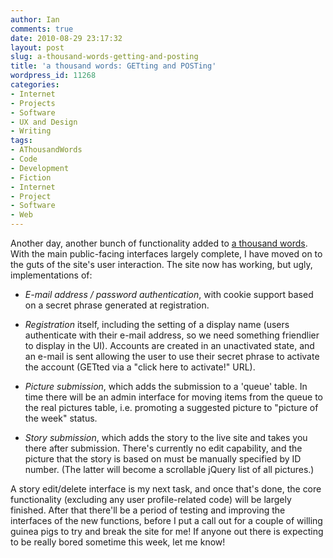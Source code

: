 ```yaml
---
author: Ian
comments: true
date: 2010-08-29 23:17:32
layout: post
slug: a-thousand-words-getting-and-posting
title: 'a thousand words: GETting and POSTing'
wordpress_id: 11268
categories:
- Internet
- Projects
- Software
- UX and Design
- Writing
tags:
- AThousandWords
- Code
- Development
- Fiction
- Internet
- Project
- Software
- Web
---
```


Another day, another bunch of functionality added to [a thousand words](http://athousandwords.org.uk).  With the main public-facing interfaces largely complete, I have moved on to the guts of the site's user interaction.  The site now has working, but ugly, implementations of:

	
  * _E-mail address / password authentication_, with cookie support based on a secret phrase generated at registration.

	
  * _Registration_ itself, including the setting of a display name (users authenticate with their e-mail address, so we need something friendlier to display in the UI).  Accounts are created in an unactivated state, and an e-mail is sent allowing the user to use their secret phrase to activate the account (GETted via a "click here to activate!" URL).

	
  * _Picture submission_, which adds the submission to a 'queue' table.  In time there will be an admin interface for moving items from the queue to the real pictures table, i.e. promoting a suggested picture to "picture of the week" status.

	
  * _Story submission_, which adds the story to the live site and takes you there after submission.  There's currently no edit capability, and the picture that the story is based on must be manually specified by ID number.  (The latter will become a scrollable jQuery list of all pictures.)

A story edit/delete interface is my next task, and once that's done, the core functionality (excluding any user profile-related code) will be largely finished.  After that there'll be a period of testing and improving the interfaces of the new functions, before I put a call out for a couple of willing guinea pigs to try and break the site for me!  If anyone out there is expecting to be really bored sometime this week, let me know!
